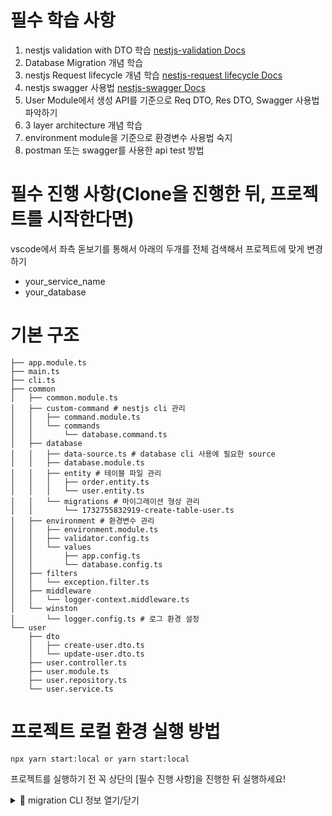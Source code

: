 # 필수 학습 사항

1. nestjs validation with DTO 학습 [nestjs-validation Docs](https://docs.nestjs.com/techniques/validation)
2. Database Migration 개념 학습
3. nestjs Request lifecycle 개념 학습 [nestjs-request lifecycle Docs](https://docs.nestjs.com/faq/request-lifecycle)
4. nestjs swagger 사용법 [nestjs-swagger Docs](https://docs.nestjs.com/openapi/introduction)
5. User Module에서 생성 API를 기준으로 Req DTO, Res DTO, Swagger 사용법 파악하기
6. 3 layer architecture 개념 학습
7. environment module을 기준으로 환경변수 사용법 숙지
8. postman 또는 swagger를 사용한 api test 방법

# 필수 진행 사항(Clone을 진행한 뒤, 프로젝트를 시작한다면)

vscode에서 좌측 돋보기를 통해서 아래의 두개를 전체 검색해서 프로젝트에 맞게 변경하기

- your_service_name
- your_database

# 기본 구조

```
├── app.module.ts
├── main.ts
├── cli.ts
├── common
│   ├── common.module.ts
│   ├── custom-command # nestjs cli 관리
│   │   ├── command.module.ts
│   │   └── commands
│   │       └── database.command.ts
│   ├── database
│   │   ├── data-source.ts # database cli 사용에 필요한 source
│   │   ├── database.module.ts
│   │   ├── entity # 테이블 파일 관리
│   │   │   ├── order.entity.ts
│   │   │   └── user.entity.ts
│   │   └── migrations # 마이그레이션 형상 관리
│   │       └── 1732755832919-create-table-user.ts
│   ├── environment # 환경변수 관리
│   │   ├── environment.module.ts
│   │   ├── validator.config.ts
│   │   └── values
│   │       ├── app.config.ts
│   │       └── database.config.ts
│   ├── filters
│   │   └── exception.filter.ts
│   ├── middleware
│   │   └── logger-context.middleware.ts
│   └── winston
│       └── logger.config.ts # 로그 환경 설정
└── user
    ├── dto
    │   ├── create-user.dto.ts
    │   └── update-user.dto.ts
    ├── user.controller.ts
    ├── user.module.ts
    ├── user.repository.ts
    └── user.service.ts
```

# 프로젝트 로컬 환경 실행 방법

```
npx yarn start:local or yarn start:local
```

프로젝트를 실행하기 전 꼭 상단의 [필수 진행 사항]을 진행한 뒤 실행하세요!

<details>
  <summary>📂 migration CLI 정보 열기/닫기</summary>

## migration CLI 정보

**nestjs-command를 활용해 CLI(Command Line Interface) 명령어를 실행할 수 있도록 구성된 파일입니다.**  
 **데이터베이스 관련 작업(예: 마이그레이션, 동기화, 롤백 등)과 같은 서버 외부에서 실행되는 작업을 수행할 수 있습니다.**

- [nestjs-command 패키지 Link](https://www.npmjs.com/package/nestjs-command)
- 해당 명령어 사용방법 확인하기
  - `  npx yarn db:help` or `   yarn db:help`
  - `  npx yarn db:migrate <name>` or `   yarn db:migrate <name>`
  - `  npx yarn db:sync` or `   yarn db:sync`
  - `  npx yarn db:revert` or `   yarn db:revert`
  - `  npx yarn db:show` or `   yarn db:show`
  </details>
